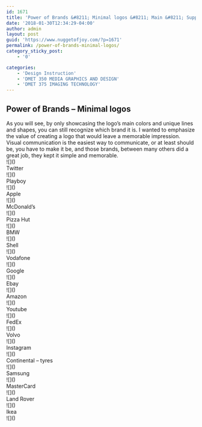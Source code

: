 ```yaml
---
id: 1671
title: 'Power of Brands &#8211; Minimal logos &#8211; Main &#8211; Supplementary'
date: '2018-01-30T12:34:29-04:00'
author: admin
layout: post
guid: 'https://www.nuggetofjoy.com/?p=1671'
permalink: /power-of-brands-minimal-logos/
category_sticky_post:
    - '0'

categories:
    - 'Design Instruction'
    - 'DMET 350 MEDIA GRAPHICS AND DESIGN'
    - 'DMET 375 IMAGING TECHNOLOGY'
---
```


## Power of Brands – Minimal logos

<div class="sub-title">As you will see, by only showcasing the logo’s main colors and unique lines and shapes, you can still recognize which brand it is. I wanted to emphasize the value of creating a logo that would leave a memorable impression.</div><div class="sub-title"></div><div class="sub-title">Visual communication is the easiest way to communicate, or at least should be, you have to make it be, and those brands, between many others did a great job, they kept it simple and memorable.</div><div class="sub-title"></div><div class="sub-title"></div><div class="sub-title">![]()</div><div class="sub-title">Twitter</div><div class="sub-title"></div><div class="sub-title"></div><div class="sub-title">![]()</div><div class="sub-title"></div><div class="sub-title">Playboy</div><div class="sub-title"></div><div class="sub-title">![]()</div><div class="sub-title"></div><div class="sub-title">Apple</div><div class="sub-title"></div><div class="sub-title">![]()</div><div class="sub-title"></div><div class="sub-title">McDonald’s</div><div class="sub-title"></div><div class="sub-title"></div><div class="sub-title">![]()</div><div class="sub-title"></div><div class="sub-title">Pizza Hut</div><div class="sub-title"></div><div class="sub-title">![]()</div><div class="sub-title"></div><div class="sub-title">BMW</div><div class="sub-title"></div><div class="sub-title">![]()</div><div class="sub-title"></div><div class="sub-title">Shell</div><div class="sub-title"></div><div class="sub-title">![]()</div><div class="sub-title"></div><div class="sub-title">Vodafone</div><div class="sub-title"></div><div class="sub-title">![]()</div><div class="sub-title"></div><div class="sub-title">Google</div><div class="sub-title"></div><div class="sub-title">![]()</div><div class="sub-title"></div><div class="sub-title">Ebay</div><div class="sub-title"></div><div class="sub-title">![]()</div><div class="sub-title"></div><div class="sub-title">Amazon</div><div class="sub-title"></div><div class="sub-title">![]()</div><div class="sub-title"></div><div class="sub-title">Youtube</div><div class="sub-title"></div><div class="sub-title">![]()</div><div class="sub-title"></div><div class="sub-title">FedEx</div><div class="sub-title"></div><div class="sub-title">![]()</div><div class="sub-title"></div><div class="sub-title">Volvo</div><div class="sub-title"></div><div class="sub-title">![]()</div><div class="sub-title"></div><div class="sub-title">Instagram</div><div class="sub-title"></div><div class="sub-title">![]()</div><div class="sub-title"></div><div class="sub-title">Continental – tyres</div><div class="sub-title"></div><div class="sub-title">![]()</div><div class="sub-title"></div><div class="sub-title">Samsung</div><div class="sub-title"></div><div class="sub-title">![]()</div><div class="sub-title"></div><div class="sub-title"><div class="project-module module project-module-text text align-center"><div class="main-text"><div>MasterCard</div><div></div></div><div>![]()</div></div></div><div></div><div>Land Rover</div><div></div><div>![]()</div><div></div><div>Ikea</div><div></div><div>![]()</div>